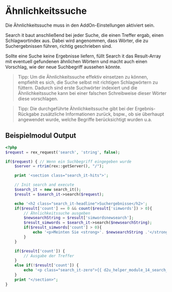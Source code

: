 # Ähnlichkeitssuche

Die Ähnlichkeitssuche muss in den AddOn-Einstellungen aktiviert sein.

Search it baut anschließend bei jeder Suche, die einen Treffer ergab, einen Schlagwortindex aus. Dabei wird angenommen, dass Wörter, die zu Suchergebnissen führen, richtig geschrieben sind.

Sollte eine Suche keine Ergebnisse liefern, füllt Search it das Result-Array mit eventuell gefundenen ähnlichen Wörtern und macht auch einen Vorschlag, wie der neue Suchbegriff aussehen könnte.

> Tipp: Um die Ähnlichkeitssuche effektiv einsetzen zu können, empfiehlt es sich, die Suche selbst mit richtigen Schlagwörtern zu füttern. Dadurch sind erste Suchwörter indexiert und die Ähnlichkeitssuche kann bei einer falschen Schreibweise dieser Wörter diese vorschlagen.

> Tipp: Die durchgeführte Ähnlichkeitssuche gibt bei der Ergebnis-Rückgabe zusätzliche Informationen zurück, bspw., ob sie überhaupt angewendet wurde, welche Begriffe berücksichtigt wurden u.a.

## Beispielmodul Output

```php
<?php
$request = rex_request('search', 'string', false);

if($request) { // Wenn ein Suchbegriff eingegeben wurde
    $server = rtrim(rex::getServer(), "/");

    print '<section class="search_it-hits">';

    // Init search and execute
    $search_it = new search_it();
    $result = $search_it->search($request);

    echo '<h2 class="search_it-headline">Suchergebnisse</h2>';
    if($result['count'] == 0 && count($result['simwords']) > 0){
        // Ähnlichkeitssuche ausgeben
        $newsearchString = $result['simwordsnewsearch'];
        $result_simwords = $search_it->search($newsearchString);
        if($result_simwords['count'] > 0){
            echo '<p>Meinten Sie <strong>'. $newsearchString .'</strong>?</p>';
        }
    }

    if($result['count']) {
        // Ausgabe der Treffer
    }
    else if(!$result['count']) {
        echo '<p class="search_it-zero">{{ d2u_helper_module_14_search_results_none }}</p>';
    }
    print "</section>";
}
```
